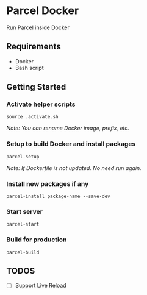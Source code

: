 # Parcel Docker
Run Parcel inside Docker

## Requirements
- Docker
- Bash script

## Getting Started
### Activate helper scripts
```
source .activate.sh
```
*Note: You can rename Docker image, prefix, etc.*

### Setup to build Docker and install packages
```
parcel-setup
```
*Note: If Dockerfile is not updated. No need run again.*

### Install new packages if any
```
parcel-install package-name --save-dev
```

### Start server
```
parcel-start
```

### Build for production
```
parcel-build
```

## TODOS
- [ ] Support Live Reload

